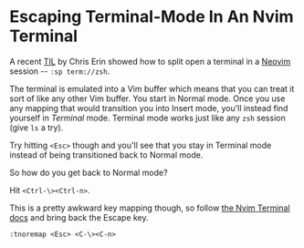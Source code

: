 # Escaping Terminal-Mode In An Nvim Terminal

A recent [TIL](https://til.hashrocket.com/posts/iity78ly38-open-a-zsh-terminal-in-a-split-window-in-neovim) by Chris Erin showed how to split open a terminal in a [Neovim](https://neovim.io/) session -- `:sp term://zsh`.

The terminal is emulated into a Vim buffer which means that you can treat it sort of like any other Vim buffer. You start in Normal mode. Once you use any mapping that would transition you into Insert mode, you'll instead find yourself in _Terminal_ mode. Terminal mode works just like any `zsh` session (give `ls` a try).

Try hitting `<Esc>` though and you'll see that you stay in Terminal mode instead of being transitioned back to Normal mode.

So how do you get back to Normal mode?

Hit `<Ctrl-\><Ctrl-n>`.

This is a pretty awkward key mapping though, so follow [the Nvim Terminal docs](https://neovim.io/doc/user/nvim\_terminal\_emulator.html) and bring back the Escape key.

```
:tnoremap <Esc> <C-\><C-n>
```
